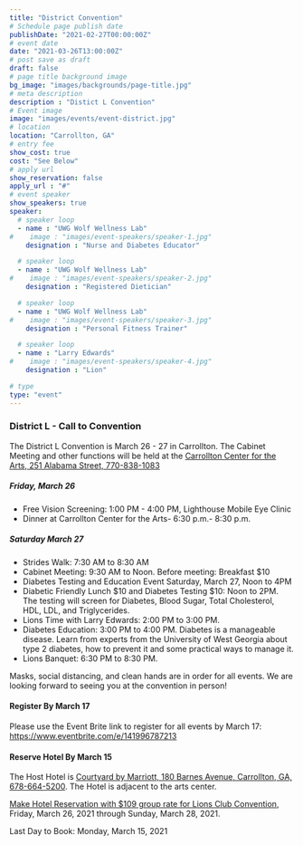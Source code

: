 ```yaml
---
title: "District Convention"
# Schedule page publish date
publishDate: "2021-02-27T00:00:00Z"
# event date
date: "2021-03-26T13:00:00Z"
# post save as draft
draft: false
# page title background image
bg_image: "images/backgrounds/page-title.jpg"
# meta description
description : "Distict L Convention"
# Event image
image: "images/events/event-district.jpg"
# location
location: "Carrollton, GA"
# entry fee
show_cost: true
cost: "See Below"
# apply url
show_reservation: false
apply_url : "#"
# event speaker
show_speakers: true
speaker:
  # speaker loop
  - name : "UWG Wolf Wellness Lab"
#    image : "images/event-speakers/speaker-1.jpg"
    designation : "Nurse and Diabetes Educator"

  # speaker loop
  - name : "UWG Wolf Wellness Lab"
#    image : "images/event-speakers/speaker-2.jpg"
    designation : "Registered Dietician"

  # speaker loop
  - name : "UWG Wolf Wellness Lab"
#    image : "images/event-speakers/speaker-3.jpg"
    designation : "Personal Fitness Trainer"

  # speaker loop
  - name : "Larry Edwards"
#    image : "images/event-speakers/speaker-4.jpg"
    designation : "Lion"

# type
type: "event"
---
```


### District L - Call to Convention

The District L Convention is March 26 - 27 in Carrollton.  The Cabinet Meeting and other functions will be held at the [Carrollton Center for the Arts, 251 Alabama Street, 770-838-1083](https://goo.gl/maps/cMVAmFngovRnmd4d7)

##### Friday, March 26
* Free Vision Screening: 1:00 PM - 4:00 PM,  Lighthouse Mobile Eye Clinic
* Dinner at Carrollton Center for the Arts- 6:30 p.m.- 8:30 p.m.

##### Saturday March 27
* Strides Walk: 7:30 AM to 8:30 AM
* Cabinet Meeting: 9:30 AM to Noon.  Before meeting: Breakfast $10
* Diabetes Testing and Education Event Saturday, March 27, Noon to 4PM
* Diabetic Friendly Lunch $10 and Diabetes Testing $10: Noon to 2PM. The testing will screen for Diabetes, Blood Sugar, Total Cholesterol, HDL, LDL, and Triglycerides.
* Lions Time with Larry Edwards:  2:00 PM to 3:00 PM.
* Diabetes Education: 3:00 PM to 4:00 PM. Diabetes is a manageable disease. Learn from experts from the University of West Georgia about type 2 diabetes, how to prevent it and some practical ways to manage it.
* Lions Banquet: 6:30 PM to 8:30 PM.

Masks, social distancing, and clean hands are in order for all events. We are looking forward to seeing you at the convention in person!

#### Register By March 17
Please use the Event Brite link to register for all events by March 17: https://www.eventbrite.com/e/141996787213

#### Reserve Hotel By March 15
The Host Hotel is [Courtyard by Marriott, 180 Barnes Avenue, Carrollton, GA, 678-664-5200](https://g.page/courtyardcarrollton?share).  The Hotel is adjacent to the arts center.

[Make Hotel Reservation with $109 group rate for Lions Club Convention](https://www.marriott.com/events/start.mi?id=1614106338623&key=GRP), Friday, March 26, 2021 through Sunday, March 28, 2021.

Last Day to Book: Monday, March 15, 2021




